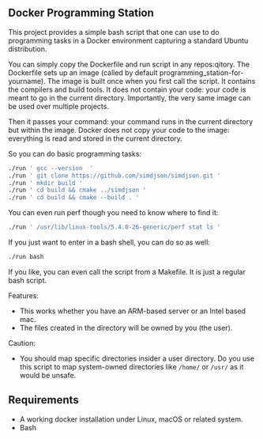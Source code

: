 ## Docker Programming Station


This project provides a simple bash script that one can use to do programming tasks in a
Docker environment capturing a standard Ubuntu distribution. 

You can simply copy the Dockerfile and run script in any repos:qitory.
The Dockerfile sets up an image (called by default programming_station-for-yourname). 
The image is built once when you first call the script. It contains the compilers
and build tools. It does not contain your code: your code is meant to go in 
the current directory. Importantly, the very same image can be used over
multiple projects.


Then it passes your command: your command runs in the current
directory but within the image. Docker does not copy your code to the image: everything
is read and stored in the current directory. 

So you can do basic programming tasks:

```bash
./run ' gcc --version  '
./run ' git clone https://github.com/simdjson/simdjson.git '
./run ' mkdir build '
./run ' cd build && cmake ../simdjson '
./run ' cd build && cmake --build . '
```

You can even run perf though you need to know where to find it:

```bash
./run ' /usr/lib/linux-tools/5.4.0-26-generic/perf stat ls '
```

If you just want to enter in a bash shell, you can do so as well:

```bash
./run bash
```

If you like, you can even call the script from a Makefile. It is just a regular bash
script.

Features: 

- This works whether you have an ARM-based server or an Intel based mac.
- The files created in the directory will be owned by you (the user).

Caution:

- You should map specific directories insider a user directory. Do you use this script to map system-owned  directories like `/home/` or `/usr/` as it would be unsafe.

## Requirements

- A working docker installation under Linux, macOS or related system.
- Bash


